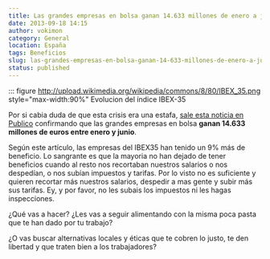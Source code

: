 ```yaml
---
title: Las grandes empresas en bolsa ganan 14.633 millones de enero a junio
date: 2013-09-18 14:15
author: vokimon
category: General
location: España
tags: Beneficios
slug: las-grandes-empresas-en-bolsa-ganan-14-633-millones-de-enero-a-junio
status: published
---
```


::: figure http://upload.wikimedia.org/wikipedia/commons/8/80/IBEX_35.png style="max-width:90%"
	Evolucion del índice IBEX-35


<!-- PELICAN_BEGIN_SUMMARY -->
Por si cabia duda de que esta crisis era una estafa, [sale esta noticia en Publico](http://www.publico.es/dinero/469008/las-grandes-empresas-en-bolsa-ganan-14-633-millones-hasta-junio)
confirmando que las grandes empresas en bolsa **ganan 14.633 millones de euros entre enero y junio**.
<!-- PELICAN_END_SUMMARY -->
Según este artículo, las empresas del IBEX35 han tenido un 9% más de beneficio.
Lo sangrante es que la mayoria no han dejado de tener beneficios cuando al resto nos recortaban nuestros salarios o nos despedían, o nos subían impuestos y tarifas.
Por lo visto no es suficiente y quieren recortar más nuestros salarios, despedir a mas gente y subir más sus tarifas. Ey, y por favor, no les subais los impuestos ni les hagas inspecciones.

¿Qué vas a hacer? ¿Les vas a seguir alimentando con la misma poca pasta que te han dado por tu trabajo?

¿O vas buscar alternativas locales y éticas que te cobren lo justo, te den libertad y que traten bien a los trabajadores?
